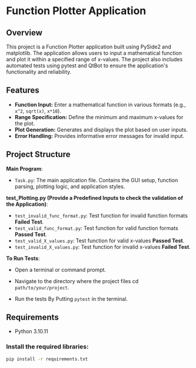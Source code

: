 # Function Plotter Application

## Overview

This project is a Function Plotter application built using PySide2 and matplotlib.
The application allows users to input a mathematical function and plot it within a specified range of x-values.
The project also includes automated tests using pytest and QtBot to ensure the application's functionality and reliability.

## Features

- **Function Input:** Enter a mathematical function in various formats (e.g., `x^2`, `sqrt(x)`, `x*10`).
- **Range Specification:** Define the minimum and maximum x-values for the plot.
- **Plot Generation:** Generates and displays the plot based on user inputs.
- **Error Handling:** Provides informative error messages for invalid input.

## Project Structure


**Main Program**:
- `Task.py`: The main application file. Contains the GUI setup, function parsing, plotting logic, and application styles.

**test_Plotting.py (Provide a Predefined Inputs to check the validation of the Application)**:
- `test_invalid_func_format.py`: Test function for invalid function formats **Failed Test**.
- `test_valid_func_format.py`: Test function for valid function formats **Passed Test**.
- `test_valid_X_values.py`: Test function for valid x-values  **Passed Test**.
- `test_invalid_X_values.py`: Test function for invalid x-values **Failed Test**.

**To Run Tests**:
- Open a terminal or command prompt.
- Navigate to the directory where the project files cd `path/to/your/project`.
  
- Run the tests By Putting  `pytest`   in the terminal.


## Requirements

- Python 3.10.11

### Install the required libraries:

```bash
pip install -r requirements.txt
